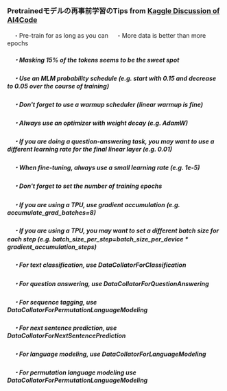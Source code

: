 ### Pretrainedモデルの再事前学習のTips from [Kaggle Discussion of AI4Code](https://www.kaggle.com/competitions/AI4Code/discussion/335294)

   　・Pre-train for as long as you can
   　・More data is better than more epochs
##### 　・Masking 15% of the tokens seems to be the sweet spot
##### 　・Use an MLM probability schedule (e.g. start with 0.15 and decrease to 0.05 over the course of training)
##### 　・Don't forget to use a warmup scheduler (linear warmup is fine)
##### 　・Always use an optimizer with weight decay (e.g. AdamW)
##### 　・If you are doing a question-answering task, you may want to use a different learning rate for the final linear layer (e.g. 0.01)
##### 　・When fine-tuning, always use a small learning rate (e.g. 1e-5)
##### 　・Don't forget to set the number of training epochs
##### 　・If you are using a TPU, use gradient accumulation (e.g. accumulate_grad_batches=8)
##### 　・If you are using a TPU, you may want to set a different batch size for each step (e.g. batch_size_per_step=batch_size_per_device *　gradient_accumulation_steps)
##### 　・For text classification, use DataCollatorForClassification
##### 　・For question answering, use DataCollatorForQuestionAnswering
##### 　・For sequence tagging, use DataCollatorForPermutationLanguageModeling
##### 　・For next sentence prediction, use DataCollatorForNextSentencePrediction
##### 　・For language modeling, use DataCollatorForLanguageModeling
##### 　・For permutation language modeling use DataCollatorForPermutationLanguageModeling
